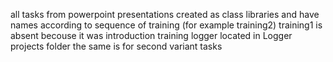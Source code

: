 all tasks from powerpoint presentations created as class libraries and have names according to sequence of training 
(for example training2) training1 is absent becouse it was introduction training
logger located in Logger projects folder the same is for second variant tasks 
